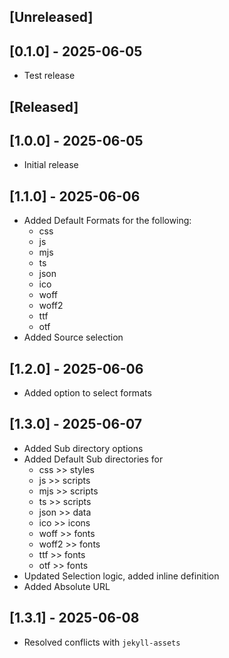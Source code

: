 ## [Unreleased]

## [0.1.0] - 2025-06-05

- Test release

## [Released]

## [1.0.0] - 2025-06-05

- Initial release

## [1.1.0] - 2025-06-06

- Added Default Formats for the following:
  - css
  - js
  - mjs
  - ts
  - json
  - ico
  - woff
  - woff2
  - ttf
  - otf
- Added Source selection

## [1.2.0] - 2025-06-06

- Added option to select formats

## [1.3.0] - 2025-06-07

- Added Sub directory options
- Added Default Sub directories for
  - css   >> styles
  - js    >> scripts
  - mjs   >> scripts
  - ts    >> scripts
  - json  >> data
  - ico   >> icons
  - woff  >> fonts
  - woff2 >> fonts
  - ttf   >> fonts
  - otf   >> fonts
- Updated Selection logic, added inline definition
- Added Absolute URL

## [1.3.1] - 2025-06-08

- Resolved conflicts with `jekyll-assets`